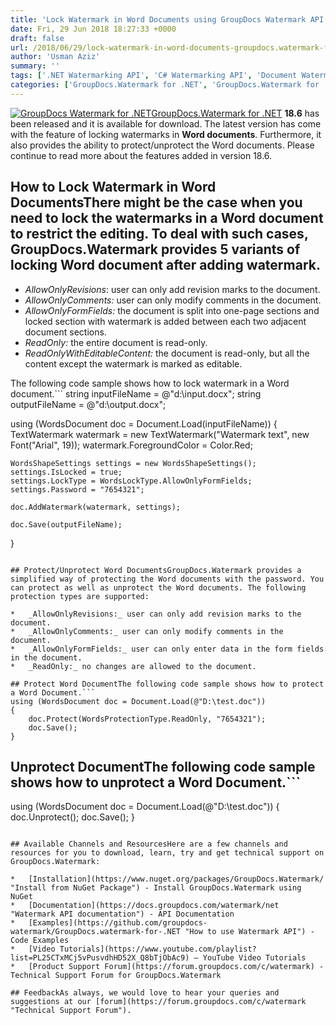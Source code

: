 ```yaml
---
title: 'Lock Watermark in Word Documents using GroupDocs Watermark API for .NET'
date: Fri, 29 Jun 2018 18:27:33 +0000
draft: false
url: /2018/06/29/lock-watermark-in-word-documents-groupdocs.watermark-for-.net-18.6/
author: 'Usman Aziz'
summary: ''
tags: ['.NET Watermarking API', 'C# Watermarking API', 'Document Watermarking', 'lock watermark in word', 'lock watermark in word document', 'Watermark', 'watermarking', 'Watermarking API for .NET']
categories: ['GroupDocs.Watermark for .NET', 'GroupDocs.Watermark for .NET Release', 'GroupDocs.Watermark Product Family']
---
```


[![GroupDocs Watermark for .NET](http://blog.groupdocs.com/wp-content/uploads/sites/4/2017/05/GroupDocs-Watermark-for-.NET_.png)](https://products.groupdocs.com/watermark/net)[GroupDocs.Watermark for .NET](https://products.groupdocs.com/watermark/net) **18.6** has been released and it is available for download. The latest version has come with the feature of locking watermarks in **Word documents**. Furthermore, it also provides the ability to protect/unprotect the Word documents. Please continue to read more about the features added in version 18.6.

## How to Lock Watermark in Word DocumentsThere might be the case when you need to lock the watermarks in a Word document to restrict the editing. To deal with such cases, GroupDocs.Watermark provides 5 variants of locking Word document after adding watermark.

*   _AllowOnlyRevisions_: user can only add revision marks to the document.
*   _AllowOnlyComments:_ user can only modify comments in the document.
*   _AllowOnlyFormFields:_ the document is split into one-page sections and locked section with watermark is added between each two adjacent document sections.
*   _ReadOnly:_ the entire document is read-only.
*   _ReadOnlyWithEditableContent:_ the document is read-only, but all the content except the watermark is marked as editable.

The following code sample shows how to lock watermark in a Word document.```
string inputFileName = @"d:\input.docx";
string outputFileName = @"d:\output.docx";
 
using (WordsDocument doc = Document.Load(inputFileName))
{
    TextWatermark watermark = new TextWatermark("Watermark text", new Font("Arial", 19));
    watermark.ForegroundColor = Color.Red;
 
    WordsShapeSettings settings = new WordsShapeSettings();
    settings.IsLocked = true;
    settings.LockType = WordsLockType.AllowOnlyFormFields;
    settings.Password = "7654321";
 
    doc.AddWatermark(watermark, settings);
 
    doc.Save(outputFileName);
}
```For more details on this feature, please visit [this](https://docs.groupdocs.com/watermark/net) documentation article.

## Protect/Unprotect Word DocumentsGroupDocs.Watermark provides a simplified way of protecting the Word documents with the password. You can protect as well as unprotect the Word documents. The following protection types are supported:

*   _AllowOnlyRevisions:_ user can only add revision marks to the document.
*   _AllowOnlyComments:_ user can only modify comments in the document.
*   _AllowOnlyFormFields:_ user can only enter data in the form fields in the document.
*   _ReadOnly:_ no changes are allowed to the document.

## Protect Word DocumentThe following code sample shows how to protect a Word Document.```
using (WordsDocument doc = Document.Load(@"D:\test.doc"))
{
    doc.Protect(WordsProtectionType.ReadOnly, "7654321");
    doc.Save();
}
```

## Unprotect DocumentThe following code sample shows how to unprotect a Word Document.```
using (WordsDocument doc = Document.Load(@"D:\test.doc"))
{
    doc.Unprotect();
    doc.Save();
}
```For more details on this feature, please visit [this](https://docs.groupdocs.com/watermark/net) documentation article.

## Available Channels and ResourcesHere are a few channels and resources for you to download, learn, try and get technical support on GroupDocs.Watermark:

*   [Installation](https://www.nuget.org/packages/GroupDocs.Watermark/ "Install from NuGet Package") - Install GroupDocs.Watermark using NuGet
*   [Documentation](https://docs.groupdocs.com/watermark/net "Watermark API documentation") - API Documentation
*   [Examples](https://github.com/groupdocs-watermark/GroupDocs.watermark-for-.NET "How to use Watermark API") - Code Examples
*   [Video Tutorials](https://www.youtube.com/playlist?list=PL25CTxMCj5vPusvdhHD52X_Q8bTjObAc9) – YouTube Video Tutorials
*   [Product Support Forum](https://forum.groupdocs.com/c/watermark) - Technical Support Forum for GroupDocs.Watermark

## FeedbackAs always, we would love to hear your queries and suggestions at our [forum](https://forum.groupdocs.com/c/watermark "Technical Support Forum").




